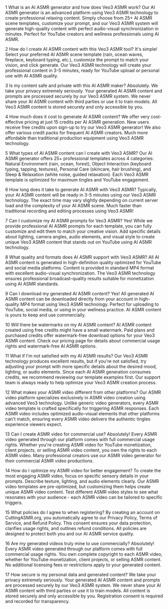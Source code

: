1
What is an AI ASMR generator and how does Veo3 ASMR work?
Our AI ASMR generator is an advanced platform using Veo3 ASMR technology to create professional relaxing content. Simply choose from 25+ AI ASMR scene templates, customize your prompt, and our Veo3 ASMR system will generate high-quality content with perfect audio-visual synchronization in minutes. Perfect for YouTube creators and wellness professionals using AI ASMR.

2
How do I create AI ASMR content with this Veo3 ASMR tool?
It's simple! Select your preferred AI ASMR scene template (rain, ocean waves, fireplace, keyboard typing, etc.), customize the prompt to match your vision, and click generate. Our Veo3 ASMR technology will create your professional content in 3-5 minutes, ready for YouTube upload or personal use with AI ASMR quality.

3
Is my content safe and private with this AI ASMR maker?
Absolutely. We take your privacy extremely seriously. Your generated AI ASMR content and prompts are processed securely by our Veo3 ASMR system. We never share your AI ASMR content with third parties or use it to train models. All Veo3 ASMR content is stored securely and only accessible by you.

4
How much does it cost to generate AI ASMR content?
We offer very cost-effective pricing at just 15 credits per AI ASMR generation. New users receive free credits upon sign-up to try our Veo3 ASMR generator! We also offer various credit packs for frequent AI ASMR creators. Much more affordable than traditional production equipment using Veo3 ASMR technology.

5
What types of AI ASMR content can I create with Veo3 ASMR?
Our AI ASMR generator offers 25+ professional templates across 4 categories: Natural Environment (rain, ocean, forest), Object Interaction (keyboard typing, tapping, textures), Personal Care (skincare, hair brushing), and Sleep & Relaxation (white noise, guided relaxation). Each Veo3 ASMR template is optimized for maximum tingles and YouTube engagement.

6
How long does it take to generate AI ASMR with Veo3 ASMR?
Typically, your AI ASMR content will be ready in 3-5 minutes using our Veo3 ASMR technology. The exact time may vary slightly depending on current server load and the complexity of your AI ASMR scene. Much faster than traditional recording and editing processes using Veo3 ASMR!

7
Can I customize my AI ASMR prompts for Veo3 ASMR?
Yes! While we provide professional AI ASMR prompts for each template, you can fully customize and edit them to match your creative vision. Add specific details about lighting, camera angles, audio elements, and visual style to create unique Veo3 ASMR content that stands out on YouTube using AI ASMR technology.

8
What quality and formats does AI ASMR support with Veo3 ASMR?
All AI ASMR content is generated in high-definition quality optimized for YouTube and social media platforms. Content is provided in standard MP4 format with excellent audio-visual synchronization. The Veo3 ASMR technology ensures professional broadcast-quality results suitable for monetization using AI ASMR standards.

9
Can I download my generated AI ASMR content?
Yes! All generated AI ASMR content can be downloaded directly from your account in high-quality MP4 format using Veo3 ASMR technology. Perfect for uploading to YouTube, social media, or using in your wellness practice. AI ASMR content is yours to keep and use commercially.

10
Will there be watermarks on my AI ASMR content?
AI ASMR content created using free credits might have a small watermark. Paid plans and purchased credits offer watermark-free download options for your Veo3 ASMR content. Check our pricing page for details about commercial usage rights and watermark-free AI ASMR options.

11
What if I'm not satisfied with my AI ASMR results?
Our Veo3 ASMR technology produces excellent results, but if you're not satisfied, try adjusting your prompt with more specific details about the desired mood, lighting, or audio elements. Since each AI ASMR generation consumes credits, we recommend reviewing our template examples first. Our support team is always ready to help optimize your Veo3 ASMR creation process.

12
What makes your ASMR video different from other platforms?
Our ASMR video platform specializes exclusively in ASMR video creation using advanced Veo3 technology. Unlike generic video generators, every ASMR video template is crafted specifically for triggering ASMR responses. Each ASMR video includes optimized audio-visual elements that other platforms can't match, ensuring every ASMR video delivers the authentic tingles experience viewers expect.

13
Can I create ASMR video for commercial use?
Absolutely! Every ASMR video generated through our platform comes with full commercial usage rights. Whether you're creating ASMR video for YouTube monetization, client projects, or selling ASMR video content, you own the rights to each ASMR video. Many professional creators use our ASMR video generator for their commercial ASMR video productions.

14
How do I optimize my ASMR video for better engagement?
To create the most engaging ASMR video, focus on specific sensory details in your prompts. Describe texture, lighting, and audio elements clearly. Our ASMR video templates are pre-optimized, but customizing them helps create unique ASMR video content. Test different ASMR video styles to see what resonates with your audience - each ASMR video can be tailored to specific triggers.

15
What policies do I agree to when registering?
By creating an account on CuttingASMR.org, you automatically agree to our Privacy Policy, Terms of Service, and Refund Policy. This consent ensures your data protection, clarifies usage rights, and outlines refund conditions. All policies are designed to protect both you and our AI ASMR service quality.

16
Are my generated videos truly mine to use commercially?
Absolutely! Every ASMR video generated through our platform comes with full commercial usage rights. You own complete copyright to each ASMR video, whether for YouTube monetization, client projects, or selling ASMR content. No additional licensing fees or restrictions apply to your generated content.

17
How secure is my personal data and generated content?
We take your privacy extremely seriously. Your generated AI ASMR content and prompts are processed securely by our Veo3 ASMR system. We never share your AI ASMR content with third parties or use it to train models. All content is stored securely and only accessible by you. Registration consent is required and recorded for transparency.